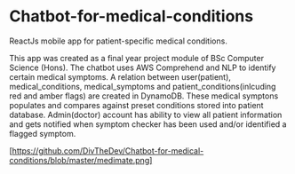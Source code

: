 # Chatbot-for-medical-conditions
ReactJs mobile app for patient-specific medical conditions. 

This app was created as a final year project module of BSc Computer Science (Hons). 
The chatbot uses AWS Comprehend and NLP to identify certain medical symptoms. 
A relation between user(patient), medical_conditions, medical_symptoms and patient_conditions(inlcuding red and amber flags) are created in DynamoDB.
These medical symptons populates and compares against preset conditions stored into patient database.
Admin(doctor) account has ability to view all patient information and gets notified when symptom checker has been used and/or identified a flagged symptom.

[https://github.com/DivTheDev/Chatbot-for-medical-conditions/blob/master/medimate.png] 
